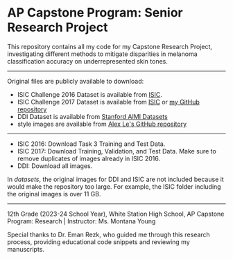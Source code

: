 # AP Capstone Program: Senior Research Project

This repository contains all my code for my Capstone Research Project, investigating different methods to mitigate disparities in melanoma classification accuracy on underrepresented skin tones.

---

Original files are publicly available to download:
- ISIC Challenge 2016 Dataset is available from [ISIC](https://challenge.isic-archive.com/data/#2016).
- ISIC Challenge 2017 Dataset is available from [ISIC](https://challenge.isic-archive.com/data/#2017) or [my GitHub repository](https://github.com/88Mangos/ISIC-Challenge-2017-Dataset)
- DDI Dataset is available from [Stanford AIMI Datasets](https://stanfordaimi.azurewebsites.net/datasets/35866158-8196-48d8-87bf-50dca81df965)
- style images are available from [Alex Le's GitHub repository](https://github.com/AlexKaiLe/Debiasing-Melanoma-Images)

---
- ISIC 2016: Download Task 3 Training and Test Data.
- ISIC 2017: Download Training, Validation, and Test Data. Make sure to remove duplicates of images already in ISIC 2016.
- DDI: Download all images.

In *datasets*, the original images for DDI and ISIC are not included because it would make the repository too large. For example, the ISIC folder including the original images is over 11 GB. 

---
12th Grade (2023-24 School Year), White Station High School, AP Capstone Program: Research | Instructor: Ms. Montana Young

Special thanks to Dr. Eman Rezk, who guided me through this research process, providing educational code snippets and reviewing my manuscripts.

